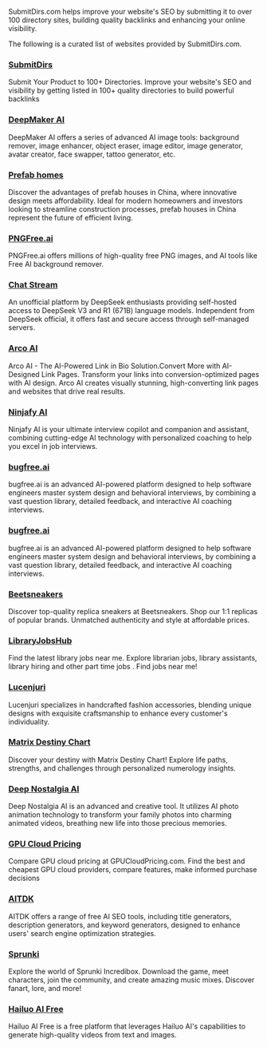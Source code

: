 SubmitDirs.com helps improve your website's SEO by submitting it to over 100 directory sites, building quality backlinks and enhancing your online visibility.

The following is a curated list of websites provided by SubmitDirs.com.

### [SubmitDirs](https://submitdirs.com/)

Submit Your Product to 100+ Directories. Improve your website's SEO and visibility by getting listed in 100+ quality directories to build powerful backlinks

### [DeepMaker AI](https://deepmaker.ai/)

DeepMaker AI offers a series of advanced AI image tools: background remover, image enhancer, object eraser, image editor, image generator, avatar creator, face swapper, tattoo generator, etc. 

### [Prefab homes](https://www.deepbluehome.com)

Discover the advantages of prefab houses in China, where innovative design meets affordability. Ideal for modern homeowners and investors looking to streamline construction processes, prefab houses in China represent the future of efficient living.

### [PNGFree.ai](https://pngfree.ai/)

PNGFree.ai offers millions of high-quality free PNG images, and AI tools like Free AI background remover.

### [Chat Stream](https://www.chatstream.org)

An unofficial platform by DeepSeek enthusiasts providing self-hosted access to DeepSeek V3 and R1 (671B) language models. Independent from DeepSeek official, it offers fast and secure access through self-managed servers.

### [Arco AI](https://www.arco.ai/)

Arco AI - The AI-Powered Link in Bio Solution.Convert More with AI-Designed Link Pages. Transform your links into conversion-optimized pages with AI design. Arco AI creates visually stunning, high-converting link pages and websites that drive real results.

### [Ninjafy AI](https://www.ninjafy.ai/)

Ninjafy AI is your ultimate interview copilot and companion and assistant, combining cutting-edge AI technology with personalized coaching to help you excel in job interviews. 

### [bugfree.ai](https://bugfree.ai/)

bugfree.ai is an advanced AI-powered platform designed to help software engineers master system design and behavioral interviews, by combining a vast question library, detailed feedback, and interactive AI coaching interviews.

### [bugfree.ai](https://bugfree.ai/)

bugfree.ai is an advanced AI-powered platform designed to help software engineers master system design and behavioral interviews, by combining a vast question library, detailed feedback, and interactive AI coaching interviews.

### [Beetsneakers](https://beetsneakers.com/)

Discover top-quality replica sneakers at Beetsneakers. Shop our 1:1 replicas of popular brands. Unmatched authenticity and style at affordable prices.

### [LibraryJobsHub](https://libraryjobshub.org/)

Find the latest library jobs near me. Explore librarian jobs, library assistants, library hiring and other part time jobs . Find jobs near me!

### [Lucenjuri](https://lucenjuri.com/)

Lucenjuri specializes in handcrafted fashion accessories, blending unique designs with exquisite craftsmanship to enhance every customer's individuality.

### [Matrix Destiny Chart](https://www.matrixdestinychart.org/)

Discover your destiny with Matrix Destiny Chart! Explore life paths, strengths, and challenges through personalized numerology insights.

### [Deep Nostalgia AI](https://deep-nostalgia-ai.com/)

Deep Nostalgia AI is an advanced and creative tool. It utilizes AI photo animation technology to transform your family photos into charming animated videos, breathing new life into those precious memories.

### [GPU Cloud Pricing](https://www.gpucloudpricing.com/)

Compare GPU cloud pricing at GPUCloudPricing.com. Find the best and cheapest GPU cloud providers, compare features, make informed purchase decisions

### [AITDK](https://aitdk.com/)

AITDK offers a range of free AI SEO tools, including title generators, description generators, and keyword generators, designed to enhance users' search engine optimization strategies.

### [Sprunki](https://sprunki.com/)

Explore the world of Sprunki Incredibox. Download the game, meet characters, join the community, and create amazing music mixes. Discover fanart, lore, and more!

### [Hailuo AI Free](https://hailuoaifree.com/)

Hailuo AI Free is a free platform that leverages Hailuo AI's capabilities to generate high-quality videos from text and images.
